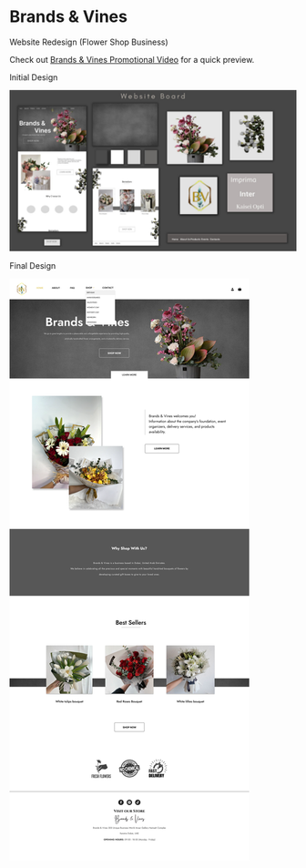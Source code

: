 # Brands & Vines
 Website Redesign (Flower Shop Business)



Check out [Brands & Vines Promotional Video](https://www.youtube.com/watch?v=B_v_iyErhhk&ab_channel=Lance) for a quick preview.

 

Initial Design


![Initial Design](https://github.com/lance24528/Brands---Vines/blob/147b3cf6367cbe80574779b6aac22838bac8e151/website-images/Initial%20Design.jpeg)


Final Design


![Initial Design](https://github.com/lance24528/Brands---Vines/blob/16e733f12149cd8b6c0a410b0a0144cb807d5a54/website-images/Final%20Design.png)
